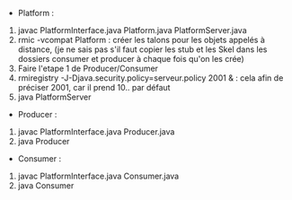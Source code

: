 - Platform : 
<ol>
    <li> javac PlatformInterface.java Platform.java PlatformServer.java </li>
    <li> rmic -vcompat Platform : créer les talons pour les objets appelés à distance, (je ne sais pas s'il faut copier les stub et les Skel dans les dossiers consumer et producer à chaque fois qu'on les crée)</li>
    <li> Faire l'etape 1 de Producer/Consumer </li>
    <li> rmiregistry -J-Djava.security.policy=serveur.policy 2001 & : cela afin de préciser 2001, car il prend 10.. par défaut </li>
    <li> java PlatformServer </li>
</ol>

 - Producer : 
 <ol>
    <li> javac PlatformInterface.java Producer.java</li>
    <li> java Producer </li>
</ol>

 - Consumer : </p>
  <ol>
    <li> javac PlatformInterface.java Consumer.java</li>
    <li> java Consumer </li>
</ol>
